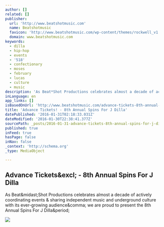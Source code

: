 ```yaml
---
author: []
related: []
publisher:
  url: 'http://www.beatshotmusic.com'
  name: Beatshotmusic
  favicon: 'http://www.beatshotmusic.com/wp-content/themes/rockwell_v1.7.1/favicon.ico'
  domain: www.beatshotmusic.com
keywords:
  - dilla
  - hip-hop
  - events
  - '518'
  - confectionary
  - moses
  - february
  - lucas
  - culture
  - music
description: 'As Beat*Shot Productions celebrates almost a decade of actively coordinating events & sharing independent music and underground culture with its ever-growing audience, we are proud to present the 8th Annual Spins For J Dilla.'
inLanguage: en
app_links: []
isBasedOnUrl: 'http://www.beatshotmusic.com/advance-tickets-8th-annual-spins-for-j-dilla/'
title: 'Advance Tickets! - 8th Annual Spins For J Dilla'
datePublished: '2016-01-31T02:18:33.031Z'
dateModified: '2016-01-30T22:38:41.377Z'
sourcePath: _posts/2016-01-31-advance-tickets-8th-annual-spins-for-j-dilla.md
published: true
inFeed: true
hasPage: false
inNav: false
_context: 'http://schema.org'
_type: MediaObject

---
```

<article style=""><h1>Advance Tickets&amp;excl; - 8th Annual Spins For J Dilla</h1><p>As Beat&amp;midast;Shot Productions celebrates almost a decade of actively coordinating events &amp; sharing independent music and underground culture with its ever-growing audience&amp;comma; we are proud to present the 8th Annual Spins For J Dilla&amp;period;</p><img src="http://www.beatshotmusic.com/wp-content/uploads/2016/01/facebook_1453496133714-667x1024.jpg" /></article>